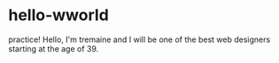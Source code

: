 # hello-wworld
practice!
Hello, I'm tremaine and I will be one of the best web designers starting at the age of 39. 
